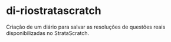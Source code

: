 # di-riostratascratch
Criação de um diário para salvar as resoluções de questões reais disponibilizadas no StrataScratch.
